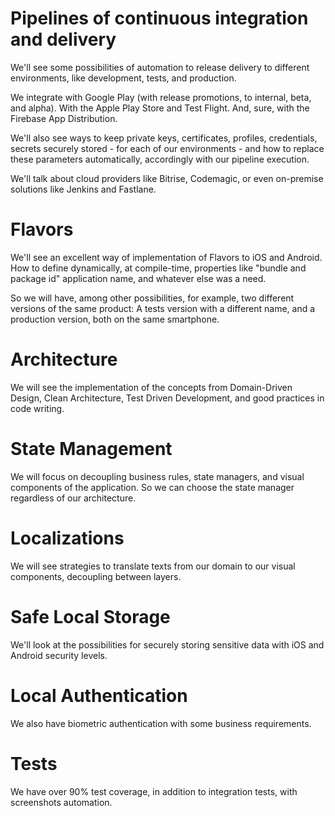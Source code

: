 # Pipelines of continuous integration and delivery

We'll see some possibilities of automation to release delivery to different environments, like development, tests, and production.

We integrate with Google Play (with release promotions, to internal, beta, and alpha). With the Apple Play Store and Test Flight. And, sure, with the Firebase App Distribution.

We'll also see ways to keep private keys, certificates, profiles, credentials, secrets securely stored - for each of our environments - and how to replace these parameters automatically, accordingly with our pipeline execution.

We'll talk about cloud providers like Bitrise, Codemagic, or even on-premise solutions like Jenkins and Fastlane.

# Flavors

We'll see an excellent way of implementation of Flavors to iOS and Android. How to define dynamically, at compile-time, properties like "bundle and package id" application name, and whatever else was a need.

So we will have, among other possibilities, for example, two different versions of the same product: A tests version with a different name, and a production version, both on the same smartphone.

# Architecture

We will see the implementation of the concepts from Domain-Driven Design, Clean Architecture, Test Driven Development, and good practices in code writing.

# State Management

We will focus on decoupling business rules, state managers, and visual components of the application. So we can choose the state manager regardless of our architecture.

# Localizations

We will see strategies to translate texts from our domain to our visual components, decoupling between layers.

# Safe Local Storage

We'll look at the possibilities for securely storing sensitive data with iOS and Android security levels.

# Local Authentication

We also have biometric authentication with some business requirements.

# Tests

We have over 90% test coverage, in addition to integration tests, with screenshots automation.
